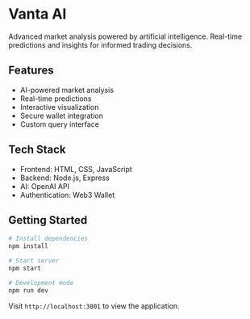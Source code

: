 # Vanta AI

Advanced market analysis powered by artificial intelligence. Real-time predictions and insights for informed trading decisions.

## Features

- AI-powered market analysis
- Real-time predictions
- Interactive visualization
- Secure wallet integration
- Custom query interface

## Tech Stack

- Frontend: HTML, CSS, JavaScript
- Backend: Node.js, Express
- AI: OpenAI API
- Authentication: Web3 Wallet

## Getting Started

```bash
# Install dependencies
npm install

# Start server
npm start

# Development mode
npm run dev
```

Visit `http://localhost:3001` to view the application.
